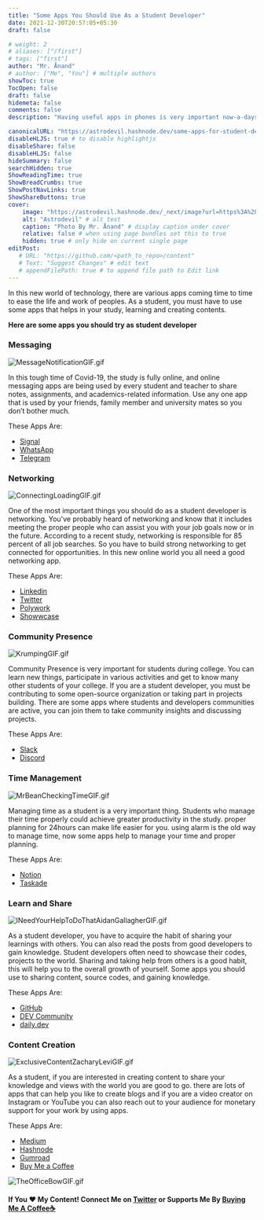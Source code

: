 ```yaml
---
title: "Some Apps You Should Use As a Student Developer"
date: 2021-12-30T20:57:05+05:30
draft: false

# weight: 2
# aliases: ["/first"]
# tags: ["first"]
author: "Mr. Ånand"
# author: ["Me", "You"] # multiple authors
showToc: true
TocOpen: false
draft: false
hidemeta: false
comments: false
description: "Having useful apps in phones is very important now-a-days. And as a student you must use apps useful for you."

canonicalURL: "https://astrodevil.hashnode.dev/some-apps-for-student-developer"
disableHLJS: true # to disable highlightjs
disableShare: false
disableHLJS: false
hideSummary: false
searchHidden: true
ShowReadingTime: true
ShowBreadCrumbs: true
ShowPostNavLinks: true
ShowShareButtons: true
cover:
    image: "https://astrodevil.hashnode.dev/_next/image?url=https%3A%2F%2Fcdn.hashnode.com%2Fres%2Fhashnode%2Fimage%2Fupload%2Fv1625405954674%2FZU1wy1FON.png%3Fw%3D1600%26h%3D840%26fit%3Dcrop%26crop%3Dentropy%26auto%3Dcompress%2Cformat%26format%3Dwebp&w=3840&q=75" # image path/url
    alt: "Astrodevil" # alt text
    caption: "Photo By Mr. Ånand" # display caption under cover
    relative: false # when using page bundles set this to true
    hidden: true # only hide on current single page
editPost:
   # URL: "https://github.com/<path_to_repo>/content"
   # Text: "Suggest Changes" # edit text
   # appendFilePath: true # to append file path to Edit link
---
```





In this new world of technology, there are various apps coming time to time to ease the life and work of peoples. As a student, you must have to use some apps that helps in your study, learning and creating contents.

**Here are some apps you should try as student developer**
 
### Messaging
![MessageNotificationGIF.gif](https://cdn.hashnode.com/res/hashnode/image/upload/v1625407711964/aS5qagu3y.gif)

In this tough time of Covid-19, the study is fully online, and online messaging apps are being used by every student and teacher to share notes, assignments, and academics-related information. Use any one app that is used by your friends, family member and university mates so you don’t bother much.

These Apps Are:

 - [Signal](https://signal.org/en/)
 - [WhatsApp](https://www.whatsapp.com/?lang=en) 
 - [Telegram](https://telegram.org/) 

### Networking
![ConnectingLoadingGIF.gif](https://cdn.hashnode.com/res/hashnode/image/upload/v1625409247482/2NjR-oD2i.gif)

One of the most important things you should do as a student developer is networking. You've probably heard of networking and know that it includes meeting the proper people who can assist you with your job goals now or in the future.
According to a recent study, networking is responsible for 85 percent of all job searches. So you have to build strong networking to get connected for opportunities.
In this new online world you all need a good networking app.

These Apps Are:

 - [Linkedin](https://www.linkedin.com/) 
 - [Twitter](https://mobile.twitter.com/home) 
 - [Polywork](https://www.polywork.com/) 
 - [Showwcase](https://www.showwcase.com/)

### Community Presence
![KrumpingGIF.gif](https://cdn.hashnode.com/res/hashnode/image/upload/v1625410005323/0jrWjieLT.gif)

Community Presence is very important for students during college. You can learn new things, participate in various activities and get to know many other students of your college. If you are a student developer, you must be contributing to some open-source organization or taking part in projects building. There are some apps where students and developers communities are active, you can join them to take community insights and discussing projects.

These Apps Are:

 - [Slack](https://slack.com/intl/en-in/) 
 - [Discord](https://discord.com/) 

### Time Management
![MrBeanCheckingTimeGIF.gif](https://cdn.hashnode.com/res/hashnode/image/upload/v1625411176889/Rj9NGP_Wp.gif)

Managing time as a student is a very important thing. Students who manage their time properly could achieve greater productivity in the study. proper planning for 24hours can make life easier for you. using alarm is the old way to manage time,  now some apps help to manage your time and proper planning.

These Apps Are:

 - [Notion](https://www.notion.so/) 
 - [Taskade](https://www.taskade.com/) 

### Learn and Share
![INeedYourHelpToDoThatAidanGallagherGIF.gif](https://cdn.hashnode.com/res/hashnode/image/upload/v1625412427844/ZDgqgezqC.gif)

As a student developer, you have to acquire the habit of sharing your learnings with others. You can also read the posts from good developers to gain knowledge. Student developers often need to showcase their codes, projects to the world. Sharing and taking help from others is a good habit, this will help you to the overall growth of yourself. Some apps you should use to sharing content, source codes, and gaining knowledge.

These Apps Are:

 - [GitHub](https://github.com/) 
 - [DEV Community](https://dev.to/)  ‍ ‍
 - [daily.dev](https://app.daily.dev/) 

### Content Creation
![ExclusiveContentZacharyLeviGIF.gif](https://cdn.hashnode.com/res/hashnode/image/upload/v1625413152984/385FXjMd2.gif)


As a student, if you are interested in creating content to share your knowledge and views with the world you are good to go. there are lots of apps that can help you like to create blogs and if you are a video creator on Instagram or YouTube you can also reach out to your audience for monetary support for your work by using apps.

These Apps Are:

 - [Medium](https://medium.com/) 
 - [Hashnode](https://hashnode.com/@Astrodevil/joinme) 
 - [Gumroad](https://gumroad.com/)
 - [Buy Me a Coffee](https://www.buymeacoffee.com/?via=Astrodevil) 



![TheOfficeBowGIF.gif](https://cdn.hashnode.com/res/hashnode/image/upload/v1625414234437/Z2TJ8QZY9.gif)

#### If You ❤️ My Content! Connect Me on  [Twitter](https://mobile.twitter.com/Astrodevil_) or Supports Me By [Buying Me A Coffee☕](https://www.buymeacoffee.com/Astrodevil)





